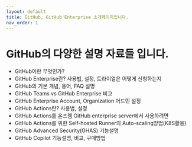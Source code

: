 ```yaml
---
layout: default
title: GitHub, GitHub Enterprise 소개페이지입니다. 
nav_order: 1
---
```



# GitHub의 다양한 설명 자료들 입니다. 
- GitHub이란 무엇인가?
- GitHub Enterprise란? 사용법, 설정, 트라이얼은 어떻게 신청하는지
- GitHub의 기본 개념, 용어, FAQ 설명
- GitHub Teams vs GitHub Enterprise 비교
- GitHub Enterprise Account, Organization 어드민 설정
- GitHub Actions란? 사용법, 설정
- GitHub Actions를 온프렘 GitHub enterprise server에서 사용하려면
- GitHub Actions를 위한 Self-hosted Runner의 Auto-scaling방법(K8S활용)
- GitHub Advanced Security(GHAS) 기능설명
- GitHub Copilot 기능설명, 비교, 구매방법